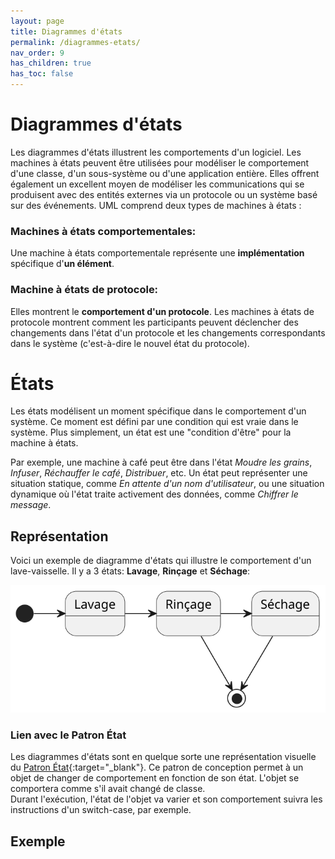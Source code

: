 ```yaml
---
layout: page
title: Diagrammes d'états
permalink: /diagrammes-etats/
nav_order: 9
has_children: true
has_toc: false
---
```


# Diagrammes d'états

Les diagrammes d'états illustrent les comportements d'un logiciel. Les machines à états peuvent être utilisées pour modéliser le comportement d'une classe, d'un sous-système ou d'une application entière. Elles offrent également un excellent moyen de modéliser les communications qui se produisent avec des entités externes via un protocole ou un système basé sur des événements.
UML comprend deux types de machines à états :

### Machines à états comportementales:

Une machine à états comportementale représente une **implémentation** spécifique d'**un élément**.

### Machine à états de protocole:

Elles montrent le **comportement d'un protocole**. Les machines à états de protocole montrent comment les participants peuvent déclencher des changements dans l'état d'un protocole et les changements correspondants dans le système (c'est-à-dire le nouvel état du protocole).

# États

Les états modélisent un moment spécifique dans le comportement d'un système. Ce moment est défini par une condition qui est vraie dans le système. Plus simplement, un état est une "condition d'être" pour la machine à états.

Par exemple, une machine à café peut être dans l'état _Moudre les grains_, _Infuser_, _Réchauffer le café_, _Distribuer_, etc. Un état peut représenter une situation statique, comme _En attente d'un nom d'utilisateur_, ou une situation dynamique où l'état traite activement des données, comme _Chiffrer le message_.

## Représentation

Voici un exemple de diagramme d'états qui illustre le comportement d'un lave-vaisselle. Il y a 3 états: **Lavage**, **Rinçage** et **Séchage**:

![](/out/plant_uml/stateDiagRepresentation/stateDiagRepresentation.svg)


### Lien avec le Patron État

Les diagrammes d'états sont en quelque sorte une représentation visuelle du [Patron État](https://refactoring.guru/design-patterns/state){:target="\_blank"}. Ce patron de conception permet à un objet de changer de comportement en fonction de son état. L'objet se comportera comme s'il avait changé de classe.  
Durant l'exécution, l'état de l'objet va varier et son comportement suivra les instructions d'un switch-case, par exemple.

## Exemple
